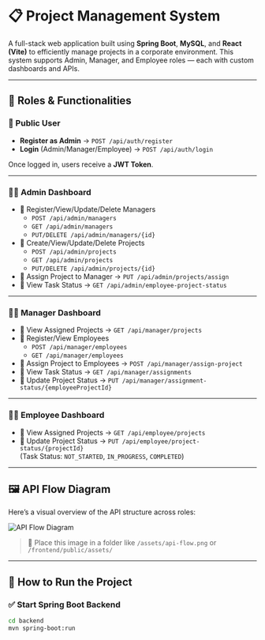 # 📋 Project Management System

A full-stack web application built using **Spring Boot**, **MySQL**, and **React (Vite)** to efficiently manage projects in a corporate environment. This system supports Admin, Manager, and Employee roles — each with custom dashboards and APIs.

---

## 🎯 Roles & Functionalities

### 🔐 Public User
- **Register as Admin** → `POST /api/auth/register`
- **Login** (Admin/Manager/Employee) → `POST /api/auth/login`

Once logged in, users receive a **JWT Token**.

---

### 🧑‍💼 Admin Dashboard
- 🔹 Register/View/Update/Delete Managers  
  - `POST /api/admin/managers`  
  - `GET /api/admin/managers`  
  - `PUT/DELETE /api/admin/managers/{id}`  
- 🔹 Create/View/Update/Delete Projects  
  - `POST /api/admin/projects`  
  - `GET /api/admin/projects`  
  - `PUT/DELETE /api/admin/projects/{id}`  
- 🔹 Assign Project to Manager → `PUT /api/admin/projects/assign`
- 🔹 View Task Status → `GET /api/admin/employee-project-status`

---

### 👨‍💼 Manager Dashboard
- 🔹 View Assigned Projects → `GET /api/manager/projects`
- 🔹 Register/View Employees  
  - `POST /api/manager/employees`  
  - `GET /api/manager/employees`  
- 🔹 Assign Project to Employees → `POST /api/manager/assign-project`
- 🔹 View Task Status → `GET /api/manager/assignments`
- 🔹 Update Project Status → `PUT /api/manager/assignment-status/{employeeProjectId}`

---

### 👩‍💻 Employee Dashboard
- 🔹 View Assigned Projects → `GET /api/employee/projects`
- 🔹 Update Project Status → `PUT /api/employee/project-status/{projectId}`  
  (Task Status: `NOT_STARTED`, `IN_PROGRESS`, `COMPLETED`)

---

## 🖼️ API Flow Diagram

Here’s a visual overview of the API structure across roles:

![API Flow Diagram](assets/api-flow.png)

> 📌 Place this image in a folder like `/assets/api-flow.png` or `/frontend/public/assets/`

---

## 🚀 How to Run the Project

### ✅ Start Spring Boot Backend
```bash
cd backend
mvn spring-boot:run
